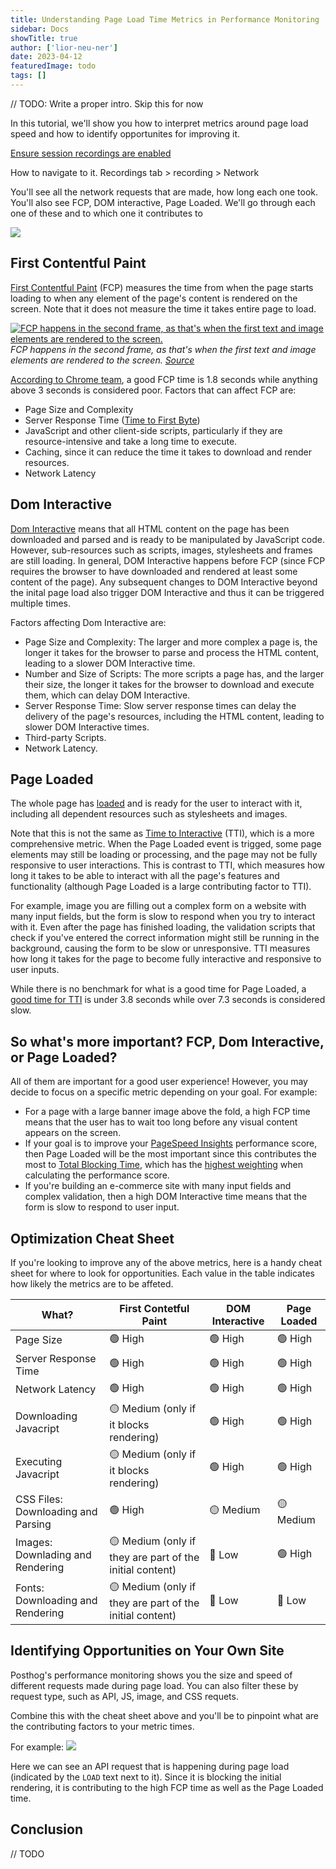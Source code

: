 ```yaml
---
title: Understanding Page Load Time Metrics in Performance Monitoring
sidebar: Docs
showTitle: true
author: ['lior-neu-ner']
date: 2023-04-12
featuredImage: todo
tags: []
---
```


// TODO: Write a proper intro. Skip this for now

In this tutorial, we'll show you how to interpret metrics around page load speed and how to identify opportunites for improving it.

[Ensure session recordings are enabled](https://posthog.com/docs/session-replay/manual) 

How to navigate to it. Recordings tab > recording > Network

You'll see all the network requests that are made, how long each one took. You'll also see FCP, DOM interactive, Page Loaded. 
We'll go through each one of these and to which one it contributes to

![](https://i.imgur.com/Qlqt4c0.png)

## First Contentful Paint
[First Contentful Paint](https://developer.mozilla.org/en-US/docs/Glossary/First_contentful_paint) (FCP) measures the time from when the page starts loading to when any element of the page's content is rendered on the screen. Note that it does not measure the time it takes entire page to load.

[![FCP happens in the second frame, as that's when the first text and image elements are rendered to the screen.](https://web-dev.imgix.net/image/admin/3UhlOxRc0j8Vc4DGd4dt.png?auto=format&w=1600)](https://web.dev/fcp/)
*FCP happens in the second frame, as that's when the first text and image elements are rendered to the screen. [Source](https://web.dev/fcp)* 


[According to Chrome team](https://web.dev/fcp/), a good FCP time is 1.8 seconds while anything above 3 seconds is considered poor. Factors that can affect FCP are:
* Page Size and Complexity
* Server Response Time ([Time to First Byte](https://web.dev/ttfb/)) 
* JavaScript and other client-side scripts, particularly if they are resource-intensive and take a long time to execute.
* Caching, since it can reduce the time it takes to download and render resources.
*  Network Latency

## Dom Interactive
[Dom Interactive](https://developer.mozilla.org/en-US/docs/Web/API/Document/readyState) means that all HTML content on the page has been downloaded and parsed and is ready to be manipulated by JavaScript code. However, sub-resources such as scripts, images, stylesheets and frames are still loading. In general, DOM Interactive happens before FCP (since FCP requires the browser to have downloaded and rendered at least some content of the page). Any subsequent changes to DOM Interactive beyond the inital page load also trigger DOM Interactive and thus it can be triggered multiple times.

Factors affecting Dom Interactive are:
* Page Size and Complexity: The larger and more complex a page is, the longer it takes for the browser to parse and process the HTML content, leading to a slower DOM Interactive time.
* Number and Size of Scripts: The more scripts a page has, and the larger their size, the longer it takes for the browser to download and execute them, which can delay DOM Interactive.
* Server Response Time: Slow server response times can delay the delivery of the page's resources, including the HTML content, leading to slower DOM Interactive times.
* Third-party Scripts.
* Network Latency.

## Page Loaded
The whole page has [loaded](https://developer.mozilla.org/en-US/docs/Web/API/Window/load_event) and is ready for the user to interact with it, including all dependent resources such as stylesheets and images. 

Note that this is not the same as [Time to Interactive](https://web.dev/tti/) (TTI), which is a more comprehensive metric. When the Page Loaded event is trigged, some page elements may still be loading or processing, and the page may not be fully responsive to user interactions. This is contrast to TTI, which measures how long it takes to be able to interact with all the page's features and functionality (although Page Loaded is a large contributing factor to TTI).

For example, image you are filling out a complex form on a website with many input fields, but the form is slow to respond when you try to interact with it. Even after the page has finished loading, the validation scripts that check if you've entered the correct information might still be running in the background, causing the form to be slow or unresponsive. TTI measures how long it takes for the page to become fully interactive and responsive to user inputs.

While there is no benchmark for what is a good time for Page Loaded, a [good time for TTI](https://developer.chrome.com/docs/lighthouse/performance/interactive/#how-lighthouse-determines-your-tti-score) is under 3.8 seconds while over 7.3 seconds is considered slow.


## So what's more important? FCP, Dom Interactive, or Page Loaded?
All of them are important for a good user experience! However, you may decide to focus on a specific metric depending on your goal. For example:

- For a page with a large banner image above the fold, a high FCP time means that the user has to wait too long before any visual content appears on the screen.
- If your goal is to improve your [PageSpeed Insights](https://pagespeed.web.dev/) performance score, then Page Loaded will be the most important since this contributes the most to [Total Blocking Time](https://web.dev/tbt/), which has the [highest weighting](https://developer.chrome.com/docs/lighthouse/performance/performance-scoring/?utm_source=lighthouse&utm_medium=lr#weightings) when calculating the performance score.
- If you're building an e-commerce site with many input fields and complex validation, then a high DOM Interactive time means that the form is slow to respond to user input. 


## Optimization Cheat Sheet
If you're looking to improve any of the above metrics, here is a handy cheat sheet for where to look for opportunities. Each value in the table indicates how likely the metrics are to be affeted.

| What?   | First Contetful Paint  | DOM Interactive | Page Loaded |
|--------|--------|--------|--------|
| Page Size   | 🟢 High  | 🟢 High   | 🟢 High |
| Server Response Time   | 🟢 High  | 🟢 High | 🟢 High |
| Network Latency   | 🟢 High  | 🟢 High | 🟢 High |
| Downloading Javacript  | 🟡 Medium (only if it blocks rendering) | 🟢 High | 🟢 High |
| Executing Javacript  | 🟡 Medium (only if it blocks rendering) | 🟢 High | 🟢 High |
| CSS Files: Downloading and Parsing  | 🟢 High | 🟡 Medium | 🟡 Medium |
| Images: Downlading and Rendering| 🟡 Medium (only if they are part of the initial content) | 🔴 Low | 🟢 High |
| Fonts: Downloading and Rendering  | 🟡 Medium (only if they are part of the initial content)  | 🔴 Low |  🔴 Low  |

## Identifying Opportunities on Your Own Site
Posthog's performance monitoring shows you the size and speed of different requests made during page load. You can also filter these by request type, such as API, JS, image, and CSS requets.

Combine this with the cheat sheet above and you'll be to pinpoint what are the contributing factors to your metric times.

For example:
![](https://i.imgur.com/JPeZeTe.png)

Here we can see an API request that is happening during page load (indicated by the `LOAD` text next to it). Since it is blocking the initial rendering, it is contributing to the high FCP time as well as the Page Loaded time.


## Conclusion

// TODO

